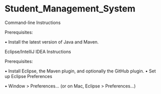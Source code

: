 # Student_Management_System
Command-line Instructions

Prerequisites:

• Install the latest version of Java and Maven.

Eclipse/IntelliJ IDEA Instructions

Prerequisites:

• Install Eclipse, the Maven plugin, and optionally the GitHub plugin. • Set up Eclipse Preferences

• Window > Preferences... (or on Mac, Eclipse > Preferences...)
